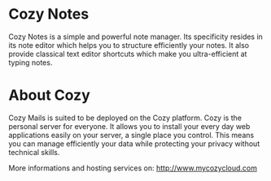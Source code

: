 # Cozy Notes

Cozy Notes is a simple and powerful note manager. Its specificity resides in
its note editor which helps you to structure efficiently your notes. It also
provide classical text editor shortcuts which make you ultra-efficient at
typing notes.


# About Cozy

Cozy Mails is suited to be deployed on the Cozy platform. Cozy is the personal
server for everyone. It allows you to install your every day web applications 
easily on your server, a single place you control. This means you can manage 
efficiently your data while protecting your privacy without technical skills.

More informations and hosting services on:
http://www.mycozycloud.com
